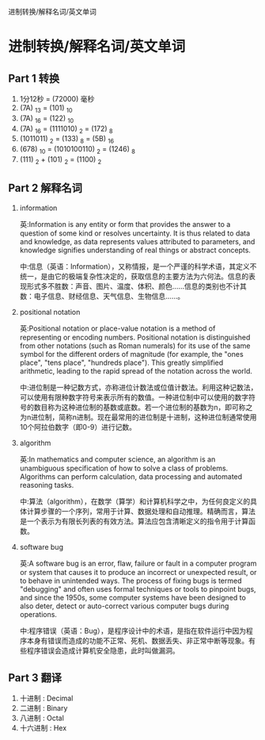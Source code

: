 进制转换/解释名词/英文单词

# 进制转换/解释名词/英文单词
## Part 1 转换
1. 1分12秒 = (72000) 毫秒
2. (7A) <sub>13</sub> = (101) <sub>10</sub>
3. (7A) <sub>16</sub> = (122) <sub>10</sub>
4. (7A) <sub>16</sub> = (1111010) <sub>2</sub> = (172) <sub>8</sub>
5. (1011011) <sub>2</sub> = (133) <sub>8</sub> = (5B) <sub>16</sub>
6. (678) <sub>10</sub> = (1010100110) <sub>2</sub> = (1246)  <sub>8</sub>
7. (111) <sub>2</sub> + (101) <sub>2</sub> = (1100) <sub>2</sub>

## Part 2 解释名词

1. information

    英:Information is any entity or form that provides the answer to a question of some kind or resolves uncertainty. It is thus related to data and knowledge, as data represents values attributed to parameters, and knowledge signifies understanding of real things or abstract concepts.

    中:信息（英语：Information），又称情报，是一个严谨的科学术语，其定义不统一，是由它的极端复杂性决定的，获取信息的主要方法为六何法。信息的表现形式多不胜数：声音、图片、温度、体积、颜色……信息的类别也不计其数：电子信息、财经信息、天气信息、生物信息……。

2. positional notation
    
    英:Positional notation or place-value notation is a method of representing or encoding numbers. Positional notation is distinguished from other notations (such as Roman numerals) for its use of the same symbol for the different orders of magnitude (for example, the "ones place", "tens place", "hundreds place"). This greatly simplified arithmetic, leading to the rapid spread of the notation across the world.

    中:进位制是一种记数方式，亦称进位计数法或位值计数法。利用这种记数法，可以使用有限种数字符号来表示所有的数值。一种进位制中可以使用的数字符号的数目称为这种进位制的基数或底数。若一个进位制的基数为n，即可称之为n进位制，简称n进制。现在最常用的进位制是十进制，这种进位制通常使用10个阿拉伯数字（即0-9）进行记数。

3. algorithm

    英:In mathematics and computer science, an algorithm is an unambiguous specification of how to solve a class of problems. Algorithms can perform calculation, data processing and automated reasoning tasks.

    中:算法（algorithm），在数学（算学）和计算机科学之中，为任何良定义的具体计算步骤的一个序列，常用于计算、数据处理和自动推理。精确而言，算法是一个表示为有限长列表的有效方法。算法应包含清晰定义的指令用于计算函数。

4. software bug

    英:A software bug is an error, flaw, failure or fault in a computer program or system that causes it to produce an incorrect or unexpected result, or to behave in unintended ways. The process of fixing bugs is termed "debugging" and often uses formal techniques or tools to pinpoint bugs, and since the 1950s, some computer systems have been designed to also deter, detect or auto-correct various computer bugs during operations.

    中:程序错误（英语：Bug），是程序设计中的术语，是指在软件运行中因为程序本身有错误而造成的功能不正常、死机、数据丢失、非正常中断等现象。有些程序错误会造成计算机安全隐患，此时叫做漏洞。

## Part 3 翻译

1. 十进制 : Decimal
2. 二进制 : Binary
3. 八进制 : Octal
4. 十六进制 : Hex